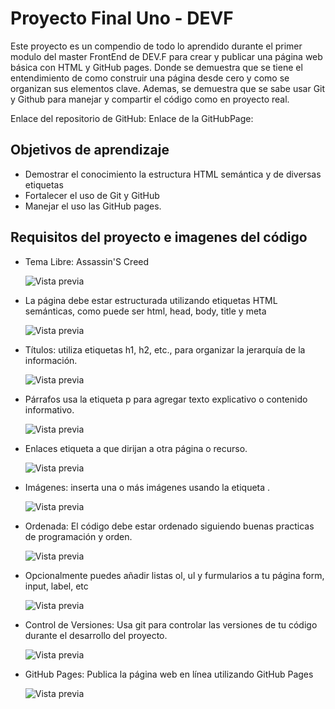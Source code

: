 # Proyecto Final Uno - DEVF

Este proyecto es un compendio de todo lo aprendido durante el primer modulo del master FrontEnd de DEV.F para crear y publicar una página web básica con HTML y GitHub pages. Donde se demuestra que se tiene el entendimiento
de como construir una página desde cero y como se organizan sus elementos clave. Ademas, se demuestra que se sabe usar Git y Github para manejar y compartir el código como en proyecto real.

Enlace del repositorio de GitHub: 
Enlace de la GitHubPage: 

## Objetivos de aprendizaje

- Demostrar el conocimiento la estructura HTML semántica y de diversas etiquetas
- Fortalecer el uso de Git y GitHub
- Manejar el uso las GitHub pages.

## Requisitos del proyecto e imagenes del código

- Tema Libre: Assassin'S Creed

  ![Vista previa](https://i.postimg.cc/Z5JFtcTb/AC.png)

- La página debe estar estructurada utilizando etiquetas HTML semánticas, como puede ser html, head, body, title y meta

  ![Vista previa](https://i.postimg.cc/ncpQChNT/semantica.png)

- Títulos: utiliza etiquetas h1, h2, etc., para organizar la jerarquía de la información.

  ![Vista previa](https://i.postimg.cc/RFwNZkRj/h1.png)

- Párrafos usa la etiqueta p para agregar texto explicativo o contenido informativo.

  ![Vista previa](https://i.postimg.cc/cJnJFpVr/p.png)

- Enlaces etiqueta a que dirijan a otra página o recurso.

  ![Vista previa](https://i.postimg.cc/PrVrTfHC/enlaces.png)

- Imágenes: inserta una o más imágenes usando la etiqueta <img>.

  ![Vista previa](https://i.postimg.cc/tTzpfpDC/imagenes.png)

- Ordenada: El código debe estar ordenado siguiendo buenas practicas de programación y orden.

  ![Vista previa](https://i.postimg.cc/JhqFC0wg/orden.png)

- Opcionalmente puedes añadir listas ol, ul y furmularios a tu página form, input, label, etc

  ![Vista previa](https://i.postimg.cc/vZw21fbk/formulario.png)
  
- Control de Versiones: Usa git para controlar las versiones de tu código durante el desarrollo del proyecto.

  ![Vista previa]()

- GitHub Pages: Publica la página web en línea utilizando GitHub Pages
  
  ![Vista previa]()



